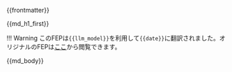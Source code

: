 {{frontmatter}}

{{md_h1_first}}

!!! Warning
    このFEPは`{{llm_model}}`を利用して`{{date}}`に翻訳されました。オリジナルのFEPは[ここ]({{original_fep_location}})から閲覧できます。

{{md_body}}